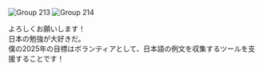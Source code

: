 
![Group 213](https://github.com/user-attachments/assets/2329ec29-044d-4a98-a67d-aedf79282954)
![Group 214](https://github.com/user-attachments/assets/d7c75ab9-55de-481d-bc0e-9c7993652288)


よろしくお願いします！
<br>日本の勉強が大好きだ。
<br>僕の2025年の目標はボランティアとして、日本語の例文を収集するツールを支援することです！


<!--
**5byuri/5byuri** is a ✨ _special_ ✨ repository because its `README.md` (this file) appears on your GitHub profile.

Here are some ideas to get you started:

- 🔭 I’m currently working on ...
- 🌱 I’m currently learning ...
- 👯 I’m looking to collaborate on ...
- 🤔 I’m looking for help with ...
- 💬 Ask me about ...
- 📫 How to reach me: ...
- 😄 Pronouns: ...
- ⚡ Fun fact: ...
-->
